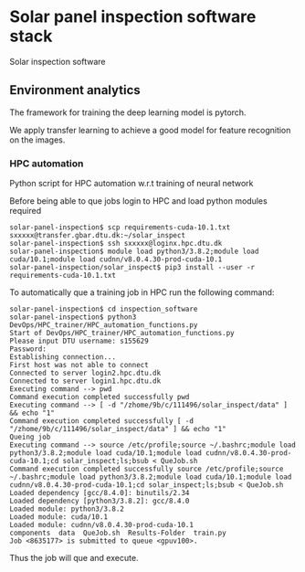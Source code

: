 # Solar panel inspection software stack

Solar inspection software

## Environment analytics

The framework for training the deep learning model is pytorch.

We apply transfer learning to achieve a good model for feature recognition on the images.

### HPC automation

Python script for HPC automation w.r.t training of neural network

Before being able to que jobs login to HPC and load python modules required

```console
solar-panel-inspection$ scp requirements-cuda-10.1.txt sxxxxx@transfer.gbar.dtu.dk:~/solar_inspect
solar-panel-inspection$ ssh sxxxxx@loginx.hpc.dtu.dk
solar-panel-inspection$ module load python3/3.8.2;module load cuda/10.1;module load cudnn/v8.0.4.30-prod-cuda-10.1
solar-panel-inspection/solar_inspect$ pip3 install --user -r requirements-cuda-10.1.txt 
```

To automatically que a training job in HPC run the following command:

```console
solar-panel-inspection$ cd inspection_software
solar-panel-inspection$ python3 DevOps/HPC_trainer/HPC_automation_functions.py
Start of DevOps/HPC_trainer/HPC_automation_functions.py
Please input DTU username: s155629
Password:
Establishing connection...
First host was not able to connect
Connected to server login2.hpc.dtu.dk
Connected to server login1.hpc.dtu.dk
Executing command --> pwd
Command execution completed successfully pwd
Executing command --> [ -d "/zhome/9b/c/111496/solar_inspect/data" ] && echo "1"
Command execution completed successfully [ -d "/zhome/9b/c/111496/solar_inspect/data" ] && echo "1"
Queing job
Executing command --> source /etc/profile;source ~/.bashrc;module load python3/3.8.2;module load cuda/10.1;module load cudnn/v8.0.4.30-prod-cuda-10.1;cd solar_inspect;ls;bsub < QueJob.sh
Command execution completed successfully source /etc/profile;source ~/.bashrc;module load python3/3.8.2;module load cuda/10.1;module load cudnn/v8.0.4.30-prod-cuda-10.1;cd solar_inspect;ls;bsub < QueJob.sh
Loaded dependency [gcc/8.4.0]: binutils/2.34
Loaded dependency [python3/3.8.2]: gcc/8.4.0
Loaded module: python3/3.8.2
Loaded module: cuda/10.1
Loaded module: cudnn/v8.0.4.30-prod-cuda-10.1
components  data  QueJob.sh  Results-Folder  train.py
Job <8635177> is submitted to queue <gpuv100>.

```

Thus the job will que and execute.